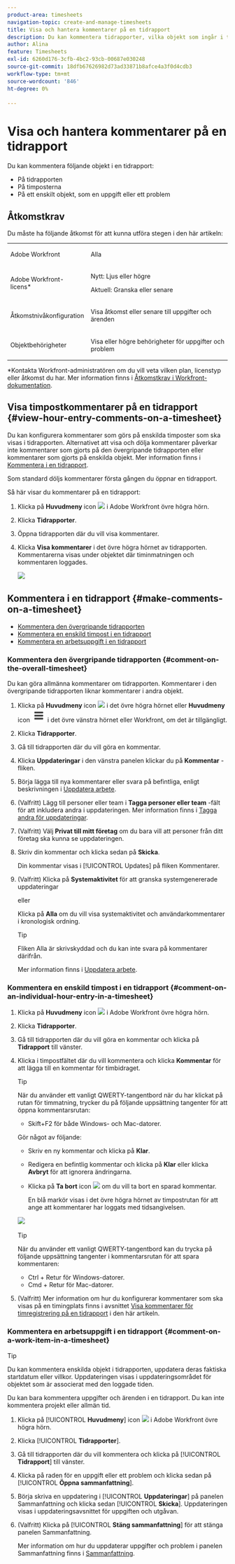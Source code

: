 ```yaml
---
product-area: timesheets
navigation-topic: create-and-manage-timesheets
title: Visa och hantera kommentarer på en tidrapport
description: Du kan kommentera tidrapporter, vilka objekt som ingår i tidrapporterna samt varje timmes post som du loggar.
author: Alina
feature: Timesheets
exl-id: 6260d176-3cfb-4bc2-93cb-00687e030248
source-git-commit: 18dfb67626982d73ad33871b8afce4a3f0d4cdb3
workflow-type: tm+mt
source-wordcount: '846'
ht-degree: 0%

---
```


# Visa och hantera kommentarer på en tidrapport

<!-- Audited: April, 2024-->

Du kan kommentera följande objekt i en tidrapport:

* På tidrapporten
* På timposterna
* På ett enskilt objekt, som en uppgift eller ett problem

## Åtkomstkrav

Du måste ha följande åtkomst för att kunna utföra stegen i den här artikeln:

<table style="table-layout:auto"> 
 <col> 
 <col> 
 <tbody> 
  <tr> 
   <td role="rowheader">Adobe Workfront</td> 
   <td> <p>Alla</p> </td> 
  </tr> 
  <tr> 
   <td role="rowheader">Adobe Workfront-licens*</td> 
   <td> <p>Nytt: Ljus eller högre </p>
   <p>Aktuell: Granska eller senare</p> </td> 
  </tr> 
  <tr> 
   <td role="rowheader">Åtkomstnivåkonfiguration</td> 
   <td> <p>Visa åtkomst eller senare till uppgifter och ärenden</p> </td> 
  </tr> 
  <tr> 
   <td role="rowheader">Objektbehörigheter</td> 
   <td> <p>Visa eller högre behörigheter för uppgifter och problem</p> </td> 
  </tr> 
 </tbody> 
</table>

*Kontakta Workfront-administratören om du vill veta vilken plan, licenstyp eller åtkomst du har. Mer information finns i [Åtkomstkrav i Workfront-dokumentation](/help/quicksilver/administration-and-setup/add-users/access-levels-and-object-permissions/access-level-requirements-in-documentation.md).

## Visa timpostkommentarer på en tidrapport {#view-hour-entry-comments-on-a-timesheet}

Du kan konfigurera kommentarer som görs på enskilda timposter som ska visas i tidrapporten. Alternativet att visa och dölja kommentarer påverkar inte kommentarer som gjorts på den övergripande tidrapporten eller kommentarer som gjorts på enskilda objekt. Mer information finns i  [Kommentera i en tidrapport](#make-comments-on-a-timesheet).

Som standard döljs kommentarer första gången du öppnar en tidrapport.

Så här visar du kommentarer på en tidrapport:

1. Klicka på **Huvudmeny** icon ![](assets/main-menu-icon.png) i Adobe Workfront övre högra hörn.

1. Klicka **Tidrapporter**.
1. Öppna tidrapporten där du vill visa kommentarer.
1. Klicka **Visa kommentarer** i det övre högra hörnet av tidrapporten.
Kommentarerna visas under objektet där timinmatningen och kommentaren loggades.

   ![](assets/comments-expanded-under-tasks-redesigned-timesheet.png)


## Kommentera i en tidrapport {#make-comments-on-a-timesheet}

* [Kommentera den övergripande tidrapporten](#comment-on-the-overall-timesheet)
* [Kommentera en enskild timpost i en tidrapport](#comment-on-an-individual-hour-entry-in-a-timesheet)
* [Kommentera en arbetsuppgift i en tidrapport](#comment-on-a-work-item-in-a-timesheet)

### Kommentera den övergripande tidrapporten {#comment-on-the-overall-timesheet}

Du kan göra allmänna kommentarer om tidrapporten. Kommentarer i den övergripande tidrapporten liknar kommentarer i andra objekt.

1. Klicka på **Huvudmeny** icon ![](assets/main-menu-icon.png) i det övre högra hörnet eller **Huvudmeny** icon ![](assets/lines-main-menu.png) i det övre vänstra hörnet eller Workfront, om det är tillgängligt.

1. Klicka **Tidrapporter**.
1. Gå till tidrapporten där du vill göra en kommentar.
1. Klicka **Uppdateringar** i den vänstra panelen klickar du på **Kommentar** -fliken.
1. Börja lägga till nya kommentarer eller svara på befintliga, enligt beskrivningen i [Uppdatera arbete](../../workfront-basics/updating-work-items-and-viewing-updates/update-work.md).
1. (Valfritt) Lägg till personer eller team i **Tagga personer eller team** -fält för att inkludera andra i uppdateringen. Mer information finns i [Tagga andra för uppdateringar](../../workfront-basics/updating-work-items-and-viewing-updates/tag-others-on-updates.md).
1. (Valfritt) Välj **Privat till mitt företag** om du bara vill att personer från ditt företag ska kunna se uppdateringen.
1. Skriv din kommentar och klicka sedan på **Skicka**.

   Din kommentar visas i [!UICONTROL Updates] på fliken Kommentarer.

1. (Valfritt) Klicka på **Systemaktivitet** för att granska systemgenererade uppdateringar

   eller

   Klicka på **Alla** om du vill visa systemaktivitet och användarkommentarer i kronologisk ordning.

   >[!TIP]
   >
   >   Fliken Alla är skrivskyddad och du kan inte svara på kommentarer därifrån.


   Mer information finns i [Uppdatera arbete](/help/quicksilver/workfront-basics/updating-work-items-and-viewing-updates/update-work.md).

### Kommentera en enskild timpost i en tidrapport {#comment-on-an-individual-hour-entry-in-a-timesheet}

1. Klicka på **Huvudmeny** icon ![](assets/main-menu-icon.png) i Adobe Workfront övre högra hörn.

1. Klicka **Tidrapporter**.
1. Gå till tidrapporten där du vill göra en kommentar och klicka på **Tidrapport** till vänster.
1. Klicka i timpostfältet där du vill kommentera och klicka **Kommentar** för att lägga till en kommentar för timbidraget.

   >[!TIP]
   >
   >   När du använder ett vanligt QWERTY-tangentbord när du har klickat på rutan för timmatning, trycker du på följande uppsättning tangenter för att öppna kommentarsrutan:
   >   * Skift+F2 för både Windows- och Mac-datorer.

   Gör något av följande:

   * Skriv en ny kommentar och klicka på **Klar**.
   * Redigera en befintlig kommentar och klicka på **Klar** eller klicka **Avbryt** för att ignorera ändringarna.
   * Klicka på **Ta bort** icon ![](assets/delete.png) om du vill ta bort en sparad kommentar.

     En blå markör visas i det övre högra hörnet av timpostrutan för att ange att kommentarer har loggats med tidsangivelsen.

   ![](assets/commment-button-on-hour-log-redesigned-timesheet.png)

   >[!TIP]
   >
   >   När du använder ett vanligt QWERTY-tangentbord kan du trycka på följande uppsättning tangenter i kommentarsrutan för att spara kommentaren:
   >   * Ctrl + Retur för Windows-datorer.
   >   * Cmd + Retur för Mac-datorer.


1. (Valfritt) Mer information om hur du konfigurerar kommentarer som ska visas på en timingplats finns i avsnittet [Visa kommentarer för timregistrering på en tidrapport](#view-hour-entry-comments-on-a-timesheet) i den här artikeln.

### Kommentera en arbetsuppgift i en tidrapport {#comment-on-a-work-item-in-a-timesheet}

>[!TIP]
>
>Du kan kommentera enskilda objekt i tidrapporten, uppdatera deras faktiska startdatum eller villkor. Uppdateringen visas i uppdateringsområdet för objektet som är associerat med den loggade tiden.


Du kan bara kommentera uppgifter och ärenden i en tidrapport. Du kan inte kommentera projekt eller allmän tid.

1. Klicka på [!UICONTROL **Huvudmeny**] icon ![](assets/main-menu-icon.png) i Adobe Workfront övre högra hörn.
1. Klicka [!UICONTROL **Tidrapporter**].
1. Gå till tidrapporten där du vill kommentera och klicka på [!UICONTROL **Tidrapport**] till vänster.
1. Klicka på raden för en uppgift eller ett problem och klicka sedan på [!UICONTROL **Öppna sammanfattning**].
1. Börja skriva en uppdatering i [!UICONTROL **Uppdateringar**] på panelen Sammanfattning och klicka sedan [!UICONTROL **Skicka**].
Uppdateringen visas i uppdateringsavsnittet för uppgiften och utgåvan.
1. (Valfritt) Klicka på [!UICONTROL **Stäng sammanfattning**] för att stänga panelen Sammanfattning.

   Mer information om hur du uppdaterar uppgifter och problem i panelen Sammanfattning finns i [Sammanfattning](../../workfront-basics/the-new-workfront-experience/summary-overview.md).
